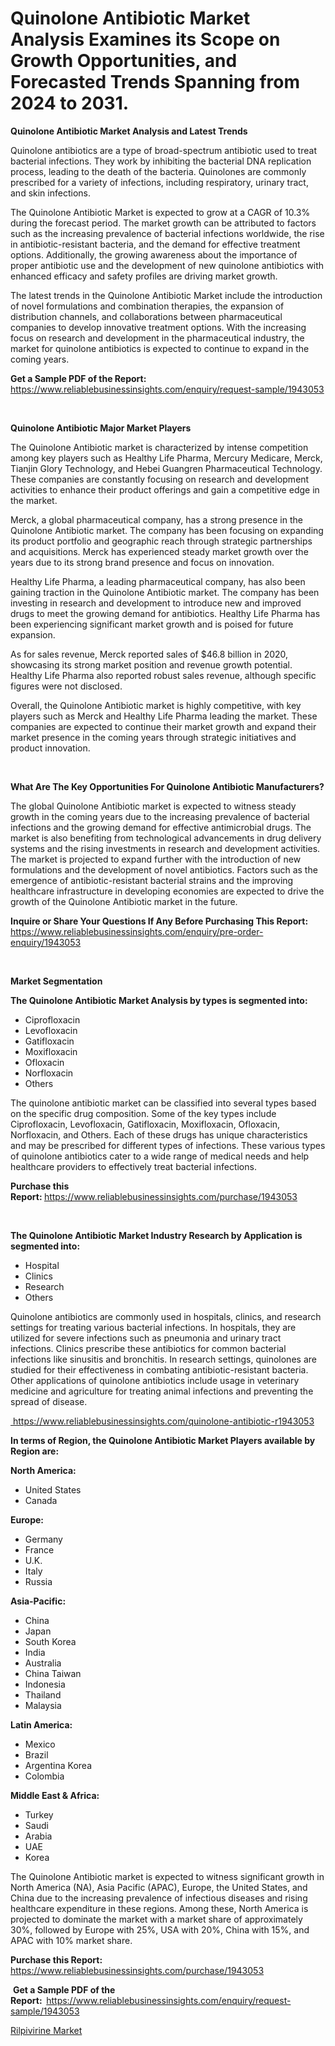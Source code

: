 <p><h1>Quinolone Antibiotic Market Analysis Examines its Scope on Growth Opportunities, and Forecasted Trends Spanning from 2024 to 2031.</h1></p><p><strong>Quinolone Antibiotic Market Analysis and Latest Trends</strong></p>
<p><p>Quinolone antibiotics are a type of broad-spectrum antibiotic used to treat bacterial infections. They work by inhibiting the bacterial DNA replication process, leading to the death of the bacteria. Quinolones are commonly prescribed for a variety of infections, including respiratory, urinary tract, and skin infections.</p><p>The Quinolone Antibiotic Market is expected to grow at a CAGR of 10.3% during the forecast period. The market growth can be attributed to factors such as the increasing prevalence of bacterial infections worldwide, the rise in antibiotic-resistant bacteria, and the demand for effective treatment options. Additionally, the growing awareness about the importance of proper antibiotic use and the development of new quinolone antibiotics with enhanced efficacy and safety profiles are driving market growth.</p><p>The latest trends in the Quinolone Antibiotic Market include the introduction of novel formulations and combination therapies, the expansion of distribution channels, and collaborations between pharmaceutical companies to develop innovative treatment options. With the increasing focus on research and development in the pharmaceutical industry, the market for quinolone antibiotics is expected to continue to expand in the coming years.</p></p>
<p><strong>Get a Sample PDF of the Report:&nbsp;</strong> <a href="https://www.reliablebusinessinsights.com/enquiry/request-sample/1943053">https://www.reliablebusinessinsights.com/enquiry/request-sample/1943053</a></p>
<p>&nbsp;</p>
<p><strong>Quinolone Antibiotic Major Market Players</strong></p>
<p><p>The Quinolone Antibiotic market is characterized by intense competition among key players such as Healthy Life Pharma, Mercury Medicare, Merck, Tianjin Glory Technology, and Hebei Guangren Pharmaceutical Technology. These companies are constantly focusing on research and development activities to enhance their product offerings and gain a competitive edge in the market.</p><p>Merck, a global pharmaceutical company, has a strong presence in the Quinolone Antibiotic market. The company has been focusing on expanding its product portfolio and geographic reach through strategic partnerships and acquisitions. Merck has experienced steady market growth over the years due to its strong brand presence and focus on innovation.</p><p>Healthy Life Pharma, a leading pharmaceutical company, has also been gaining traction in the Quinolone Antibiotic market. The company has been investing in research and development to introduce new and improved drugs to meet the growing demand for antibiotics. Healthy Life Pharma has been experiencing significant market growth and is poised for future expansion.</p><p>As for sales revenue, Merck reported sales of $46.8 billion in 2020, showcasing its strong market position and revenue growth potential. Healthy Life Pharma also reported robust sales revenue, although specific figures were not disclosed.</p><p>Overall, the Quinolone Antibiotic market is highly competitive, with key players such as Merck and Healthy Life Pharma leading the market. These companies are expected to continue their market growth and expand their market presence in the coming years through strategic initiatives and product innovation.</p></p>
<p>&nbsp;</p>
<p><strong>What Are The Key Opportunities For Quinolone Antibiotic Manufacturers?</strong></p>
<p><p>The global Quinolone Antibiotic market is expected to witness steady growth in the coming years due to the increasing prevalence of bacterial infections and the growing demand for effective antimicrobial drugs. The market is also benefiting from technological advancements in drug delivery systems and the rising investments in research and development activities. The market is projected to expand further with the introduction of new formulations and the development of novel antibiotics. Factors such as the emergence of antibiotic-resistant bacterial strains and the improving healthcare infrastructure in developing economies are expected to drive the growth of the Quinolone Antibiotic market in the future.</p></p>
<p><strong>Inquire or Share Your Questions If Any Before Purchasing This Report:</strong> <a href="https://www.reliablebusinessinsights.com/enquiry/pre-order-enquiry/1943053">https://www.reliablebusinessinsights.com/enquiry/pre-order-enquiry/1943053</a></p>
<p>&nbsp;</p>
<p><strong>Market Segmentation</strong></p>
<p><strong>The Quinolone Antibiotic Market Analysis by types is segmented into:</strong></p>
<p><ul><li>Ciprofloxacin</li><li>Levofloxacin</li><li>Gatifloxacin</li><li>Moxifloxacin</li><li>Ofloxacin</li><li>Norfloxacin</li><li>Others</li></ul></p>
<p><p>The quinolone antibiotic market can be classified into several types based on the specific drug composition. Some of the key types include Ciprofloxacin, Levofloxacin, Gatifloxacin, Moxifloxacin, Ofloxacin, Norfloxacin, and Others. Each of these drugs has unique characteristics and may be prescribed for different types of infections. These various types of quinolone antibiotics cater to a wide range of medical needs and help healthcare providers to effectively treat bacterial infections.</p></p>
<p><strong>Purchase this Report:&nbsp;</strong><a href="https://www.reliablebusinessinsights.com/purchase/1943053">https://www.reliablebusinessinsights.com/purchase/1943053</a></p>
<p>&nbsp;</p>
<p><strong>The Quinolone Antibiotic Market Industry Research by Application is segmented into:</strong></p>
<p><ul><li>Hospital</li><li>Clinics</li><li>Research</li><li>Others</li></ul></p>
<p><p>Quinolone antibiotics are commonly used in hospitals, clinics, and research settings for treating various bacterial infections. In hospitals, they are utilized for severe infections such as pneumonia and urinary tract infections. Clinics prescribe these antibiotics for common bacterial infections like sinusitis and bronchitis. In research settings, quinolones are studied for their effectiveness in combating antibiotic-resistant bacteria. Other applications of quinolone antibiotics include usage in veterinary medicine and agriculture for treating animal infections and preventing the spread of disease.</p></p>
<p><a href="https://www.reliablebusinessinsights.com/quinolone-antibiotic-r1943053">&nbsp;https://www.reliablebusinessinsights.com/quinolone-antibiotic-r1943053</a></p>
<p><strong>In terms of Region, the Quinolone Antibiotic Market Players available by Region are:</strong></p>
<p>
    <p> <strong> North America: </strong>
        <ul>
            <li>United States</li>
            <li>Canada</li>
        </ul>
        </p> 
    <p> <strong> Europe: </strong>
        <ul>
            <li>Germany</li>
            <li>France</li>
            <li>U.K.</li>
            <li>Italy</li>
            <li>Russia</li>
        </ul>
        </p> 
    <p> <strong> Asia-Pacific: </strong>
        <ul>
            <li>China</li>
            <li>Japan</li>
            <li>South Korea</li>
            <li>India</li>
            <li>Australia</li>
            <li>China Taiwan</li>
            <li>Indonesia</li>
            <li>Thailand</li>
            <li>Malaysia</li>
        </ul>
        </p> 
    <p> <strong> Latin America: </strong>
        <ul>
            <li>Mexico</li>
            <li>Brazil</li>
            <li>Argentina Korea</li>
            <li>Colombia</li>
        </ul>
        </p> 
    <p> <strong> Middle East & Africa: </strong>
        <ul>
            <li>Turkey</li>
            <li>Saudi</li>
            <li>Arabia</li>
            <li>UAE</li>
            <li>Korea</li>
        </ul>
    </p>
    </p>
<p><p>The Quinolone Antibiotic market is expected to witness significant growth in North America (NA), Asia Pacific (APAC), Europe, the United States, and China due to the increasing prevalence of infectious diseases and rising healthcare expenditure in these regions. Among these, North America is projected to dominate the market with a market share of approximately 30%, followed by Europe with 25%, USA with 20%, China with 15%, and APAC with 10% market share.</p></p>
<p><strong>Purchase this Report: </strong><a href="https://www.reliablebusinessinsights.com/purchase/1943053">https://www.reliablebusinessinsights.com/purchase/1943053</a></p>
<p>&nbsp;<strong>Get a Sample PDF of the Report:&nbsp;&nbsp;</strong><a href="https://www.reliablebusinessinsights.com/enquiry/request-sample/1943053">https://www.reliablebusinessinsights.com/enquiry/request-sample/1943053</a></p>
<p><strong></strong></p>
<p><p><a href="https://github.com/evanArnold06/Market-Research-Report-List-1/blob/main/rilpivirine-market.md">Rilpivirine Market</a></p></p>